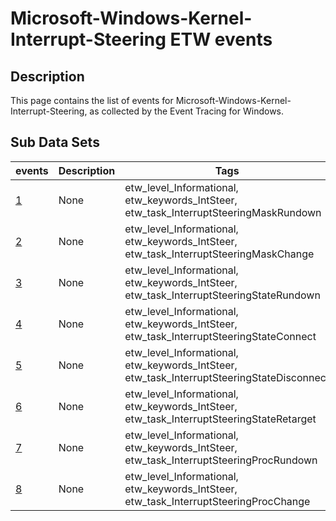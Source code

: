 # Microsoft-Windows-Kernel-Interrupt-Steering ETW events

## Description
This page contains the list of events for Microsoft-Windows-Kernel-Interrupt-Steering, as collected by the Event Tracing for Windows.

## Sub Data Sets
|events|Description|Tags|
|---|---|---|
|[1](events/event-1.md)|None|etw_level_Informational, etw_keywords_IntSteer, etw_task_InterruptSteeringMaskRundown|
|[2](events/event-2.md)|None|etw_level_Informational, etw_keywords_IntSteer, etw_task_InterruptSteeringMaskChange|
|[3](events/event-3.md)|None|etw_level_Informational, etw_keywords_IntSteer, etw_task_InterruptSteeringStateRundown|
|[4](events/event-4.md)|None|etw_level_Informational, etw_keywords_IntSteer, etw_task_InterruptSteeringStateConnect|
|[5](events/event-5.md)|None|etw_level_Informational, etw_keywords_IntSteer, etw_task_InterruptSteeringStateDisconnect|
|[6](events/event-6.md)|None|etw_level_Informational, etw_keywords_IntSteer, etw_task_InterruptSteeringStateRetarget|
|[7](events/event-7.md)|None|etw_level_Informational, etw_keywords_IntSteer, etw_task_InterruptSteeringProcRundown|
|[8](events/event-8.md)|None|etw_level_Informational, etw_keywords_IntSteer, etw_task_InterruptSteeringProcChange|
